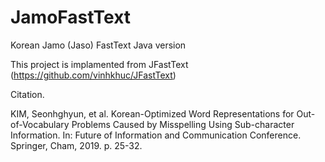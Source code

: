 # JamoFastText
Korean Jamo (Jaso) FastText Java version

This project is implamented from JFastText (https://github.com/vinhkhuc/JFastText)

Citation.

KIM, Seonhghyun, et al. Korean-Optimized Word Representations for Out-of-Vocabulary Problems Caused by Misspelling Using Sub-character Information. In: Future of Information and Communication Conference. Springer, Cham, 2019. p. 25-32.

